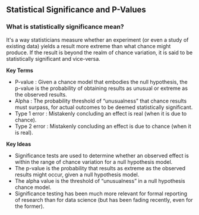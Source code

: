 ## Statistical Significance and P-Values

### What is statistically significance mean?
It's a way statisticians measure whether an experiment (or even a study of existing data) yields a result more extreme than 
what chance might produce. If the result is beyond the realm of chance variation, it is said to be statistically significant and vice-versa.


**Key Terms**

- P-value : Given a chance model that embodies the null hypothesis, the p-value is the probability of obtaining results as unusual or extreme as the observed results.
- Alpha : The probability threshold of “unusualness” that chance results must surpass, for actual outcomes to be deemed statistically significant.
- Type 1 error : Mistakenly concluding an effect is real (when it is due to chance).
- Type 2 error : Mistakenly concluding an effect is due to chance (when it is real).


**Key Ideas**
- Significance tests are used to determine whether an observed effect is within the range of chance variation for a null hypothesis model.
- The p-value is the probability that results as extreme as the observed results might occur, given a null hypothesis model.
- The alpha value is the threshold of “unusualness” in a null hypothesis chance model.
- Significance testing has been much more relevant for formal reporting of research than for data science (but has been fading recently, even for the former).





